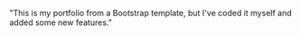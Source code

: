 "This is my portfolio from a Bootstrap template, but I've coded it myself and added some new features."
